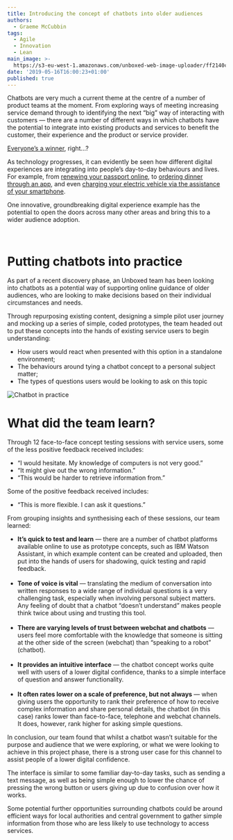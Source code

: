 ```yaml
---
title: Introducing the concept of chatbots into older audiences
authors:
  - Graeme McCubbin
tags:
  - Agile
  - Innovation
  - Lean
main_image: >-
  https://s3-eu-west-1.amazonaws.com/unboxed-web-image-uploader/ff2140ce8f57a83255a17daf70659d2e.png
date: '2019-05-16T16:00:23+01:00'
published: true
---
```

Chatbots are very much a current theme at the centre of a number of product teams at the moment. From exploring ways of meeting increasing service demand through to identifying the next “big” way of interacting with customers — there are a number of different ways in which chatbots have the potential to integrate into existing products and services to benefit the customer, their experience and the product or service provider.<br/>

[Everyone’s a winner](https://www.youtube.com/watch?v=xubCItLvNhE), right…?<br/>

As technology progresses, it can evidently be seen how different digital experiences are integrating into people’s day-to-day behaviours and lives. For example, from [renewing your passport online](https://www.gov.uk/renew-adult-passport/renew), to [ordering dinner through an app](https://deliveroo.co.uk/), and even [charging your electric vehicle via the assistance of your smartphone](https://char.gy/).<br/>

One innovative, groundbreaking digital experience example has the potential to open the doors across many other areas and bring this to a wider audience adoption.<br/>

<br/>

# Putting chatbots into practice

As part of a recent discovery phase, an Unboxed team has been looking into chatbots as a potential way of supporting online guidance of older audiences, who are looking to make decisions based on their individual circumstances and needs.<br/>

Through repurposing existing content, designing a simple pilot user journey and mocking up a series of simple, coded prototypes, the team headed out to put these concepts into the hands of existing service users to begin understanding:<br/>

* How users would react when presented with this option in a standalone environment;
* The behaviours around tying a chatbot concept to a personal subject matter;
* The types of questions users would be looking to ask on this topic


![Chatbot in practice](https://s3-eu-west-1.amazonaws.com/unboxed-web-image-uploader/bc5db7786a0c784a1f374c6c933cf92e.png)



# What did the team learn?

Through 12 face-to-face concept testing sessions with service users, some of the less positive feedback received includes:<br/>

* “I would hesitate. My knowledge of computers is not very good.”
* “It might give out the wrong information.”
* “This would be harder to retrieve information from.”

Some of the positive feedback received includes:<br/>

* “This is more flexible. I can ask it questions.”

From grouping insights and synthesising each of these sessions, our team learned:<br/>

* **It’s quick to test and learn** — there are a number of chatbot platforms available online to use as prototype concepts, such as IBM Watson Assistant, in which example content can be created and uploaded, then put into the hands of users for shadowing, quick testing and rapid feedback.<br/>
  <br/>
* **Tone of voice is vital** — translating the medium of conversation into written responses to a wide range of individual questions is a very challenging task, especially when involving personal subject matters. Any feeling of doubt that a chatbot “doesn’t understand” makes people think twice about using and trusting this tool.<br/>
  <br/>
* **There are varying levels of trust between webchat and chatbots** — users feel more comfortable with the knowledge that someone is sitting at the other side of the screen (webchat) than “speaking to a robot” (chatbot).<br/>
  <br/>
* **It provides an intuitive interface** — the chatbot concept works quite well with users of a lower digital confidence, thanks to a simple interface of question and answer functionality.<br/>
  <br/>
* **It often rates lower on a scale of preference, but not always** — when giving users the opportunity to rank their preference of how to receive complex information and share personal details, the chatbot (in this case) ranks lower than face-to-face, telephone and webchat channels. It does, however, rank higher for asking simple questions.<br/>

In conclusion, our team found that whilst a chatbot wasn’t suitable for the purpose and audience that we were exploring, or what we were looking to achieve in this project phase, there is a strong user case for this channel to assist people of a lower digital confidence.<br/>

The interface is similar to some familiar day-to-day tasks, such as sending a text message, as well as being simple enough to lower the chance of pressing the wrong button or users giving up due to confusion over how it works.<br/>

Some potential further opportunities surrounding chatbots could be around efficient ways for local authorities and central government to gather simple information from those who are less likely to use technology to access services.
